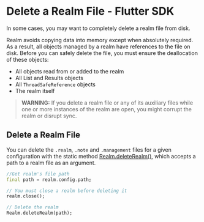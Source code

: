 # Delete a Realm File - Flutter SDK
In some cases, you may want to completely delete a realm file from disk.

Realm avoids copying data into memory except when absolutely required.
As a result, all objects managed by a realm have references to the file
on disk. Before you can safely delete the file, you must ensure the
deallocation of these objects:

- All objects read from or added to the realm
- All List and Results objects
- All `ThreadSafeReference` objects
- The realm itself

> **WARNING:**
> If you delete a realm file or any of its auxiliary files while one or
> more instances of the realm are open, you might corrupt the realm or
> disrupt sync.
>

## Delete a Realm File
You can delete the `.realm`, `.note` and `.management` files
for a given configuration with the static method
[Realm.deleteRealm()](https://pub.dev/documentation/realm/latest/realm/Realm/deleteRealm.html),
which accepts a path to a realm file as an argument.

```dart
//Get realm's file path
final path = realm.config.path;

// You must close a realm before deleting it
realm.close();

// Delete the realm
Realm.deleteRealm(path);
```

